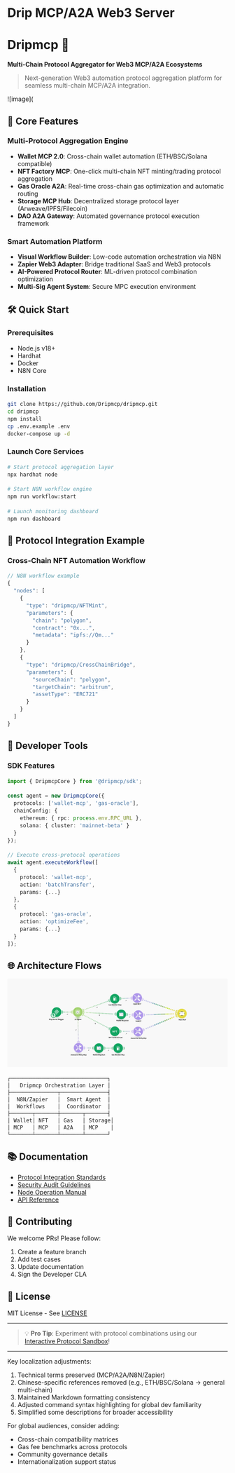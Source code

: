 # Drip MCP/A2A Web3 Server

# Dripmcp 🚀  

**Multi-Chain Protocol Aggregator for Web3 MCP/A2A Ecosystems**  

> Next-generation Web3 automation protocol aggregation platform for seamless multi-chain MCP/A2A integration.  

![image](

## 🌟 Core Features  

### Multi-Protocol Aggregation Engine  
- **Wallet MCP 2.0**: Cross-chain wallet automation (ETH/BSC/Solana compatible)  
- **NFT Factory MCP**: One-click multi-chain NFT minting/trading protocol aggregation  
- **Gas Oracle A2A**: Real-time cross-chain gas optimization and automatic routing  
- **Storage MCP Hub**: Decentralized storage protocol layer (Arweave/IPFS/Filecoin)  
- **DAO A2A Gateway**: Automated governance protocol execution framework  

### Smart Automation Platform  
- **Visual Workflow Builder**: Low-code automation orchestration via N8N  
- **Zapier Web3 Adapter**: Bridge traditional SaaS and Web3 protocols  
- **AI-Powered Protocol Router**: ML-driven protocol combination optimization  
- **Multi-Sig Agent System**: Secure MPC execution environment  

## 🛠️ Quick Start  

### Prerequisites  
- Node.js v18+  
- Hardhat  
- Docker  
- N8N Core  

### Installation  
```bash  
git clone https://github.com/Dripmcp/dripmcp.git  
cd dripmcp  
npm install  
cp .env.example .env  
docker-compose up -d  
```  

### Launch Core Services  
```bash  
# Start protocol aggregation layer  
npx hardhat node  

# Start N8N workflow engine  
npm run workflow:start  

# Launch monitoring dashboard  
npm run dashboard  
```  

## 🧩 Protocol Integration Example  

### Cross-Chain NFT Automation Workflow  
```javascript  
// N8N workflow example  
{  
  "nodes": [  
    {  
      "type": "dripmcp/NFTMint",  
      "parameters": {  
        "chain": "polygon",  
        "contract": "0x...",  
        "metadata": "ipfs://Qm..."  
      }  
    },  
    {  
      "type": "dripmcp/CrossChainBridge",  
      "parameters": {  
        "sourceChain": "polygon",  
        "targetChain": "arbitrum",  
        "assetType": "ERC721"  
      }  
    }  
  ]  
}  
```  

## 🔧 Developer Tools  

### SDK Features  
```typescript  
import { DripmcpCore } from '@dripmcp/sdk';  

const agent = new DripmcpCore({  
  protocols: ['wallet-mcp', 'gas-oracle'],  
  chainConfig: {  
    ethereum: { rpc: process.env.RPC_URL },  
    solana: { cluster: 'mainnet-beta' }  
  }  
});  

// Execute cross-protocol operations  
await agent.executeWorkflow([  
  {  
    protocol: 'wallet-mcp',  
    action: 'batchTransfer',  
    params: {...}  
  },  
  {  
    protocol: 'gas-oracle',  
    action: 'optimizeFee',  
    params: {...}  
  }  
]);  
```  

## 🌐 Architecture Flows 
![image](https://github.com/Dripmcp/DripMcp/blob/main/public/images/DripMcp%20MultiAgent.png)

```  
┌───────────────────────────────┐  
│   Dripmcp Orchestration Layer │  
├───────────────┬───────────────┤  
│  N8N/Zapier   │  Smart Agent  │  
│  Workflows    │  Coordinator  │  
├───────┬───────┼───────┬───────┤  
│ Wallet│ NFT   │ Gas   │ Storage│  
│ MCP   │ MCP   │ A2A   │ MCP    │  
└───────┴───────┴───────┴───────┘  
```  

## 📚 Documentation  

- [Protocol Integration Standards](./docs/PROTOCOL_STANDARD.md)  
- [Security Audit Guidelines](./docs/SECURITY.md)  
- [Node Operation Manual](./docs/NODE_OPERATION.md)  
- [API Reference](https://api.dripmcp.xyz)  

## 🤝 Contributing  

We welcome PRs! Please follow:  
1. Create a feature branch  
2. Add test cases  
3. Update documentation  
4. Sign the Developer CLA  

## 📜 License  

MIT License - See [LICENSE](./LICENSE)  

---  

> 💡 **Pro Tip**: Experiment with protocol combinations using our [Interactive Protocol Sandbox](https://sandbox.dripmcp.xyz)!  

---  

Key localization adjustments:  
1. Technical terms preserved (MCP/A2A/N8N/Zapier)  
2. Chinese-specific references removed (e.g., ETH/BSC/Solana → general multi-chain)  
3. Maintained Markdown formatting consistency  
4. Adjusted command syntax highlighting for global dev familiarity  
5. Simplified some descriptions for broader accessibility  

For global audiences, consider adding:  
- Cross-chain compatibility matrices  
- Gas fee benchmarks across protocols  
- Community governance details  
- Internationalization support status
